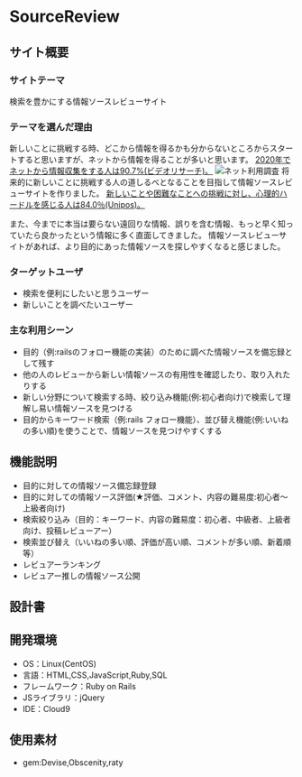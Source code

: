 # SourceReview

## サイト概要

### サイトテーマ
検索を豊かにする情報ソースレビューサイト

### テーマを選んだ理由
新しいことに挑戦する時、どこから情報を得るかも分からないところからスタートすると思いますが、ネットから情報を得ることが多いと思います。
[2020年でネットから情報収集をする人は90.7%(ビデオリサーチ)。](https://news.mynavi.jp/article/20210311-1796912/#:~:text=%E3%82%A4%E3%83%B3%E3%82%BF%E3%83%BC%E3%83%8D%E3%83%83%E3%83%88%E3%81%A7%E6%83%85%E5%A0%B1%E5%8F%8E%E9%9B%86%E3%82%92,90.7%25%E3%81%A8%E3%81%AA%E3%81%A3%E3%81%A6%E3%81%84%E3%82%8B%E3%80%82)
![ネット利用調査](https://user-images.githubusercontent.com/98869960/166462776-e644ba93-d0b6-454e-a2c8-7f47e7d02cdc.png)
将来的に新しいことに挑戦する人の道しるべとなることを目指して情報ソースレビューサイトを作りました。
[新しいことや困難なことへの挑戦に対し、心理的ハードルを感じる人は84.0％(Unipos)。](https://b2b-ch.infomart.co.jp/news/detail.page?IMNEWS1=1477405)

また、今までに本当は要らない遠回りな情報、誤りを含む情報、もっと早く知っていたら良かったという情報に多く直面してきました。
情報ソースレビューサイトがあれば、より目的にあった情報ソースを探しやすくなると感じました。

### ターゲットユーザ
- 検索を便利にしたいと思うユーザー
- 新しいことを調べたいユーザー

### 主な利用シーン
- 目的（例:railsのフォロー機能の実装）のために調べた情報ソースを備忘録として残す
- 他の人のレビューから新しい情報ソースの有用性を確認したり、取り入れたりする
- 新しい分野について検索する時、絞り込み機能(例:初心者向け)で検索して理解し易い情報ソースを見つける
- 目的からキーワード検索（例:rails フォロー機能）、並び替え機能(例:いいねの多い順)を使うことで、情報ソースを見つけやすくする

## 機能説明
- 目的に対しての情報ソース備忘録登録
- 目的に対しての情報ソース評価(★評価、コメント、内容の難易度:初心者～上級者向け)
- 検索絞り込み（目的：キーワード、内容の難易度：初心者、中級者、上級者向け、投稿レビューアー）
- 検索並び替え（いいねの多い順、評価が高い順、コメントが多い順、新着順等）
- レビュアーランキング
- レビュアー推しの情報ソース公開

## 設計書


## 開発環境
- OS：Linux(CentOS)
- 言語：HTML,CSS,JavaScript,Ruby,SQL
- フレームワーク：Ruby on Rails
- JSライブラリ：jQuery
- IDE：Cloud9

## 使用素材
- gem:Devise,Obscenity,raty